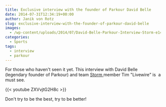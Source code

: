 ```yaml
---
title: Exclusive interview with the founder of Parkour David Belle
date: 2014-07-31T12:34:19+00:00
author: Janik von Rotz
slug: exclusive-interview-with-the-founder-of-parkour-david-belle
images:
  - /wp-content/uploads/2014/07/David-Belle-Parkour-Interview-Storm-e1406862037302.png
categories:
  - Sports
tags:
  - interview
  - parkour
---
```

For those who haven't seen it yet. This interview with David Belle (legendary founder of Parkour) and team <a href="http://www.stormfreerun.com/">Storm </a>member Tim "Livewire" is  a must see.
<!--more-->

{{< youtube ZXVvjtG2H8c >}}

Don't try to be the best, try to be better!
